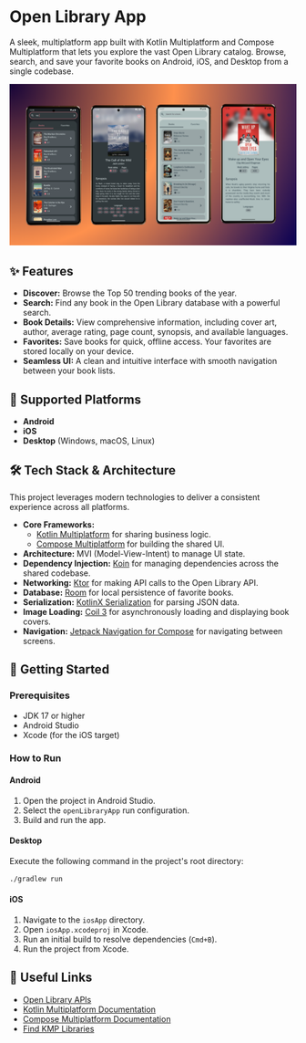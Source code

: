 # Open Library App

A sleek, multiplatform app built with Kotlin Multiplatform and Compose Multiplatform that lets you explore the vast Open Library catalog. Browse, search, and save your favorite books on Android, iOS, and Desktop from a single codebase.

![Open Lib App](screenshot/version_1.png)

## ✨ Features

- **Discover:** Browse the Top 50 trending books of the year.
- **Search:** Find any book in the Open Library database with a powerful search.
- **Book Details:** View comprehensive information, including cover art, author, average rating, page count, synopsis, and available languages.
- **Favorites:** Save books for quick, offline access. Your favorites are stored locally on your device.
- **Seamless UI:** A clean and intuitive interface with smooth navigation between your book lists.

## 📱 Supported Platforms

- **Android**
- **iOS**
- **Desktop** (Windows, macOS, Linux)

## 🛠️ Tech Stack & Architecture

This project leverages modern technologies to deliver a consistent experience across all platforms.

- **Core Frameworks:**
  - [Kotlin Multiplatform](https://kotlinlang.org/docs/multiplatform-get-started.html) for sharing business logic.
  - [Compose Multiplatform](https://www.jetbrains.com/lp/compose-multiplatform/) for building the shared UI.
- **Architecture:** MVI (Model-View-Intent) to manage UI state.
- **Dependency Injection:** [Koin](https://insert-koin.io/) for managing dependencies across the shared codebase.
- **Networking:** [Ktor](https://ktor.io/) for making API calls to the Open Library API.
- **Database:** [Room](https://developer.android.com/training/data-storage/room) for local persistence of favorite books.
- **Serialization:** [KotlinX Serialization](https://github.com/Kotlin/kotlinx.serialization) for parsing JSON data.
- **Image Loading:** [Coil 3](https://coil-kt.github.io/coil/) for asynchronously loading and displaying book covers.
- **Navigation:** [Jetpack Navigation for Compose](https://developer.android.com/jetpack/compose/navigation) for navigating between screens.

## 🚀 Getting Started

### Prerequisites

- JDK 17 or higher
- Android Studio
- Xcode (for the iOS target)

### How to Run

#### Android
1. Open the project in Android Studio.
2. Select the `openLibraryApp` run configuration.
3. Build and run the app.

#### Desktop
Execute the following command in the project's root directory:
```bash
./gradlew run
```

#### iOS
1. Navigate to the `iosApp` directory.
2. Open `iosApp.xcodeproj` in Xcode.
3. Run an initial build to resolve dependencies (`Cmd+B`).
4. Run the project from Xcode.

## 🔗 Useful Links

- [Open Library APIs](https://openlibrary.org/developers/api)
- [Kotlin Multiplatform Documentation](https://www.jetbrains.com/help/kotlin-multiplatform-dev/get-started.html)
- [Compose Multiplatform Documentation](https://www.jetbrains.com/lp/compose-multiplatform/)
- [Find KMP Libraries](https://klibs.io/)

